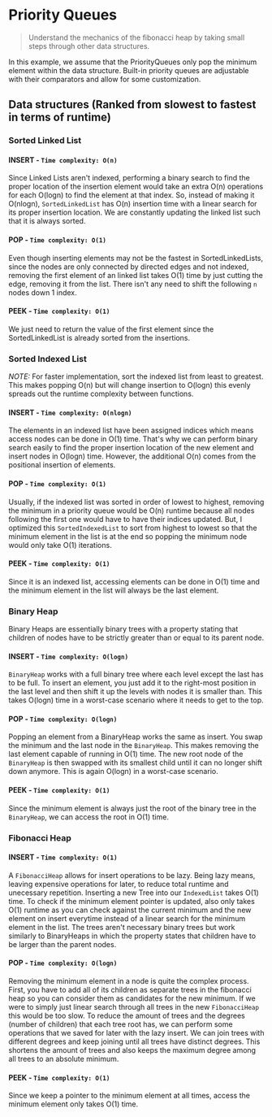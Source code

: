 # Priority Queues
> Understand the mechanics of the fibonacci heap by taking small steps through other data structures.

In this example, we assume that the PriorityQueues only pop the minimum element within the data structure. Built-in priority queues are adjustable with their comparators and allow for some customization.

## Data structures (Ranked from slowest to fastest in terms of runtime)

### Sorted Linked List
#### INSERT - `Time complexity: O(n)`
Since Linked Lists aren't indexed, performing a binary search to find the proper location of the insertion element would take an extra O(n) operations for each O(logn) to find the element at that index. So, instead of making it O(nlogn), `SortedLinkedList` has O(n) insertion time with a linear search for its proper insertion location. We are constantly updating the linked list such that it is always sorted.
#### POP - `Time complexity: O(1)`
Even though inserting elements may not be the fastest in SortedLinkedLists, since the nodes are only connected by directed edges and not indexed, removing the first element of an linked list takes O(1) time by just cutting the edge, removing it from the list. There isn't any need to shift the following `n` nodes down 1 index.
#### PEEK - `Time complexity: O(1)`
We just need to return the value of the first element since the SortedLinkedList is already sorted from the insertions.

### Sorted Indexed List

*NOTE:* For faster implementation, sort the indexed list from least to greatest. This makes popping O(n) but will change insertion to O(logn) this evenly spreads out the runtime complexity between functions.

#### INSERT - `Time complexity: O(nlogn)`
The elements in an indexed list have been assigned indices which means access nodes can be done in O(1) time. That's why we can perform binary search easily to find the proper insertion location of the new element and insert nodes in O(logn) time. However, the additional O(n) comes from the positional insertion of elements.
#### POP - `Time complexity: O(1)`
Usually, if the indexed list was sorted in order of lowest to highest, removing the minimum in a priority queue would be O(n) runtime because all nodes following the first one would have to have their indices updated. But, I optimized this `SortedIndexedList` to sort from highest to lowest so that the minimum element in the list is at the end so popping the minimum node would only take O(1) iterations.
#### PEEK - `Time complexity: O(1)`
Since it is an indexed list, accessing elements can be done in O(1) time and the minimum element in the list will always be the last element.

### Binary Heap
Binary Heaps are essentially binary trees with a property stating that children of nodes have to be strictly greater than or equal to its parent node.

#### INSERT - `Time complexity: O(logn)`
`BinaryHeap` works with a full binary tree where each level except the last has to be full. To insert an element, you just add it to the right-most position in the last level and then shift it up the levels with nodes it is smaller than. This takes O(logn) time in a worst-case scenario where it needs to get to the top.
#### POP - `Time complexity: O(logn)`
Popping an element from a BinaryHeap works the same as insert. You swap the minimum and the last node in the `BinaryHeap`. This makes removing the last element capable of running in O(1) time. The new root node of the `BinaryHeap` is then swapped with its smallest child until it can no longer shift down anymore. This is again O(logn) in a worst-case scenario.
#### PEEK - `Time complexity: O(1)`
Since the minimum element is always just the root of the binary tree in the `BinaryHeap`, we can access the root in O(1) time.

### Fibonacci Heap
#### INSERT - `Time complexity: O(1)`
A `FibonacciHeap` allows for insert operations to be lazy. Being lazy means, leaving expensive operations for later, to reduce total runtime and unecessary repetition. Inserting a new Tree into our `IndexedList` takes O(1) time. To check if the minimum element pointer is updated, also only takes O(1) runtime as you can check against the current minimum and the new element on insert everytime instead of a linear search for the minimum element in the list. The trees aren't necessary binary trees but work similarly to BinaryHeaps in which the property states that children have to be larger than the parent nodes.
#### POP - `Time complexity: O(logn)`
Removing the minimum element in a node is quite the complex process. First, you have to add all of its children as separate trees in the fibonacci heap so you can consider them as candidates for the new minimum. If we were to simply just linear search through all trees in the new `FibonacciHeap` this would be too slow. To reduce the amount of trees and the degrees (number of children) that each tree root has, we can perform some operations that we saved for later with the lazy insert. We can join trees with different degrees and keep joining until all trees have distinct degrees. This shortens the amount of trees and also keeps the maximum degree among all trees to an absolute minimum.
#### PEEK - `Time complexity: O(1)`
Since we keep a pointer to the minimum element at all times, access the minimum element only takes O(1) time.
